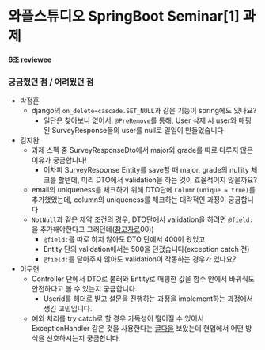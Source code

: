 # 와플스튜디오 SpringBoot Seminar[1] 과제

**6조 reviewee**

### 궁금했던 점 / 어려웠던 점
- 박정훈
  - django의 ```on_delete=cascade.SET_NULL```과 같은 기능이 spring에도 있나요?
    - 일단은 찾아보니 없어서, ```@PreRemove```를 통해, User 삭제 시 user와 매핑된 SurveyResponse들의 user를 null로 일일이 만들었습니다
- 김지완
  - 과제 스펙 중 SurveyResponseDto에서 major와 grade를 따로 다루지 않은 이유가 궁금합니다!
    - 어차피 SurveyResponse Entity를 save할 때 major, grade의 nullity 체크를 할텐데, 미리 DTO에서 validation을 하는 것이 효율적이지 않을까요?
  - email의 uniqueness를 체크하기 위해 DTO단에 ```Column(unique = true)```를 추가했었는데, column의 uniqueness를 체크하는 대략적인 과정이 궁금합니다
  - ```NotNull```과 같은 제약 조건의 경우, DTO단에서 validation을 하려면 ```@field:```을 추가해야한다고 그러던데([참고자료](https://velog.io/@lsb156/SpringBoot-Kotlin%EC%97%90%EC%84%9C-Valid%EA%B0%80-%EB%8F%99%EC%9E%91%ED%95%98%EC%A7%80-%EC%95%8A%EB%8A%94-%EC%9B%90%EC%9D%B8JSR-303-JSR-380)00))
    - ```@field:```를 따로 하지 않아도 DTO 단에서 400이 왔었고,
    - Entity 단의 validation에서는 500을 던졌습니다(exception catch 전)
    - ```@field:```를 달아주지 않아도 validation이 작동하는 경우가 있나요?
- 이두현
  - Controller 단에서 DTO로 불러와 Entity로 매핑한 값을 함수 안에서 바꿔줘도 안전하다고 볼 수 있는지 궁금합니다.
    - Userid를 헤더로 받고 설문을 진행하는 과정을 implement하는 과정에서 생긴 고민입니다.
  - 예외 처리를 try catch로 할 경우 가독성이 떨어질 수 있어서 ExceptionHandler 같은 것을 사용한다는 [글다을](https://jeong-pro.tistory.com/195) 보았는데 현업에서 어떤 방식을 선호하시는지 궁금합니다.
